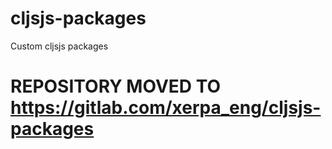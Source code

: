 # cljsjs-packages
Custom cljsjs packages 

# REPOSITORY MOVED TO https://gitlab.com/xerpa_eng/cljsjs-packages
